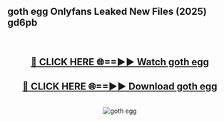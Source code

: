 <h2>goth egg Onlyfans Leaked New Files (2025) gd6pb</h2>
<br>
<div align="center">
<h2><a href="https://mediafiles.top/goth_egg&ref=git" rel="nofollow">🔴 CLICK HERE 🌐==►► Watch goth egg</a></h2>
<h2><a href="https://mediafiles.top/goth_egg&ref=git" rel="nofollow">🔴 CLICK HERE 🌐==►► Download goth egg</a></h2>
<br>
<a href="https://mediafiles.top/goth_egg&ref=git" rel="nofollow" data-target="animated-image.originalLink"><img src="https://i.ibb.co.com/xMMVF88/686577567.gif" alt="goth egg" style="max-width: 100%; display: inline-block;" data-target="animated-image.originalImage"></a>
</div>
<br>
<br>